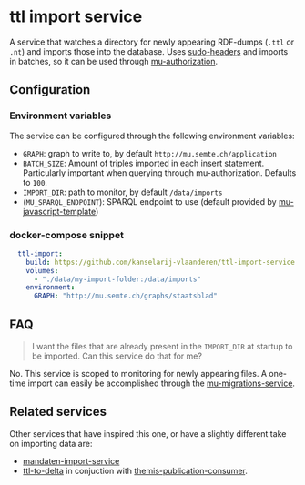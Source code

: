 # ttl import service

A service that watches a directory for newly appearing RDF-dumps (`.ttl` or `.nt`) and imports those into the database. Uses [sudo-headers](https://github.com/lblod/mu-auth-sudo) and imports in batches, so it can be used through [mu-authorization](https://github.com/mu-semtech/mu-authorization).

## Configuration

### Environment variables

The service can be configured through the following environment variables:
* `GRAPH`: graph to write to, by default `http://mu.semte.ch/application`
* `BATCH_SIZE`: Amount of triples imported in each insert statement. Particularly important when querying through mu-authorization. Defaults to `100`.
* `IMPORT_DIR`: path to monitor, by default `/data/imports`
* (`MU_SPARQL_ENDPOINT`): SPARQL endpoint to use (default provided by [mu-javascript-template](https://github.com/mu-semtech/mu-javascript-template/blob/ef96de5960ce496548d6641c4fc658bcdd8cbcfd/Dockerfile#L7))

### docker-compose snippet

```yaml
  ttl-import:
    build: https://github.com/kanselarij-vlaanderen/ttl-import-service.git
    volumes:
      - "./data/my-import-folder:/data/imports"
    environment:
      GRAPH: "http://mu.semte.ch/graphs/staatsblad"
```

## FAQ

> I want the files that are already present in the `IMPORT_DIR` at startup to be imported. Can this service do that for me?

No. This service is scoped to monitoring for newly appearing files. A one-time import can easily be accomplished through the [mu-migrations-service](https://github.com/mu-semtech/mu-migrations-service/).

## Related services

Other services that have inspired this one, or have a slightly different take on importing data are:

- [mandaten-import-service](https://github.com/lblod/mandaten-import-service)
- [ttl-to-delta](https://github.com/redpencilio/ttl-to-delta-service) in conjuction with [themis-publication-consumer](https://github.com/kanselarij-vlaanderen/themis-publication-consumer). 